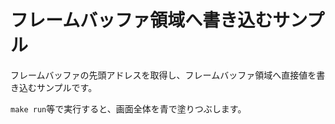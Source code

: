 # フレームバッファ領域へ書き込むサンプル
フレームバッファの先頭アドレスを取得し、フレームバッファ領域へ直接値を書き込むサンプルです。

`make run`等で実行すると、画面全体を青で塗りつぶします。
